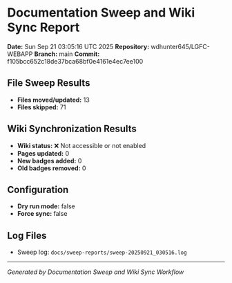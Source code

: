 # Documentation Sweep and Wiki Sync Report

**Date:** Sun Sep 21 03:05:16 UTC 2025
**Repository:** wdhunter645/LGFC-WEBAPP
**Branch:** main
**Commit:** f105bcc652c18de37bca68bf0e4161e4ec7ee100

## File Sweep Results

- **Files moved/updated:** 13
- **Files skipped:** 71

## Wiki Synchronization Results

- **Wiki status:** ❌ Not accessible or not enabled
- **Pages updated:** 0
- **New badges added:** 0
- **Old badges removed:** 0

## Configuration

- **Dry run mode:** false
- **Force sync:** false

## Log Files

- Sweep log: `docs/sweep-reports/sweep-20250921_030516.log`

---
*Generated by Documentation Sweep and Wiki Sync Workflow*
